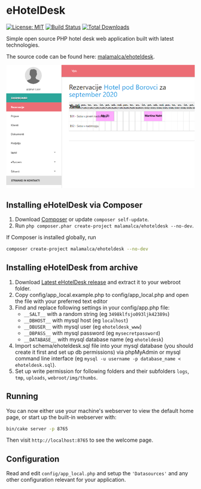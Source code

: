 # eHotelDesk

[![License: MIT](https://img.shields.io/badge/License-MIT-yellow.svg)](https://opensource.org/licenses/MIT)
[![Build Status](https://img.shields.io/travis/malamalca/ehoteldesk/master.svg?style=flat-square)](https://travis-ci.org/malamalca/ehoteldesk)
[![Total Downloads](https://img.shields.io/packagist/dt/malamalca/ehoteldesk.svg?style=flat-square)](https://packagist.org/packages/malamaca/ehoteldesk)

Simple open source PHP hotel desk web application built with latest technologies.

The source code can be found here: [malamalca/ehoteldesk](https://github.com/malamalca/ehoteldesk).

![alt text](https://github.com/malamalca/ehoteldesk/raw/master/resources/screenshot.png)

## Installing eHotelDesk via Composer

1. Download [Composer](https://getcomposer.org/doc/00-intro.md) or update `composer self-update`.
2. Run `php composer.phar create-project malamalca/ehoteldesk --no-dev`.

If Composer is installed globally, run

```bash
composer create-project malamalca/ehoteldesk --no-dev
```

## Installing eHotelDesk from archive
1. Download [Latest eHotelDesk release](https://github.com/malamalca/ehoteldesk/releases/latest) and extract it to your webroot folder.
2. Copy  config/app_local.example.php to config/app_local.php and open the file with your preferred text editor
3. Find and replace following settings in your config/app.php file:
    * `__SALT__` with a random string (eg `3498klfsjo093ljk42389s`)
    * `__DBHOST__` with mysql host (eg `localhost`)
    * `__DBUSER__` with mysql user (eg `ehoteldesk_www`)
    * `__DBPASS__` with mysql password (eg `mysecretpassword`)
    * `__DATABASE__` with mysql database name (eg `ehoteldesk`)
4. Import schema/ehoteldesk.sql file into your mysql database (you should create it first and set up db permissions) via phpMyAdmin or mysql command line interface (eg `mysql -u username -p database_name < ehoteldesk.sql`).
5. Set up write permission for following folders and their subfolders `logs`, `tmp`, `uploads`, `webroot/img/thumbs`.

## Running

You can now either use your machine's webserver to view the default home page, or start
up the built-in webserver with:

```bash
bin/cake server -p 8765
```

Then visit `http://localhost:8765` to see the welcome page.

## Configuration

Read and edit `config/app_local.php` and setup the `'Datasources'` and any other
configuration relevant for your application.

